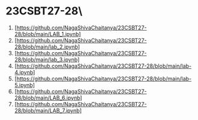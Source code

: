 # 23CSBT27-28\
1. [https://github.com/NagaShivaChaitanya/23CSBT27-28/blob/main/LAB_1.ipynb]
2. [https://github.com/NagaShivaChaitanya/23CSBT27-28/blob/main/lab_2.ipynb]
3. [https://github.com/NagaShivaChaitanya/23CSBT27-28/blob/main/lab_3.ipynb]
4. [https://github.com/NagaShivaChaitanya/23CSBT27-28/blob/main/lab-4.ipynb]
5. [https://github.com/NagaShivaChaitanya/23CSBT27-28/blob/main/lab-5.ipynb]
6. [https://github.com/NagaShivaChaitanya/23CSBT27-28/blob/main/LAB_6.ipynb]
7. [https://github.com/NagaShivaChaitanya/23CSBT27-28/blob/main/LAB_7.ipynb]
